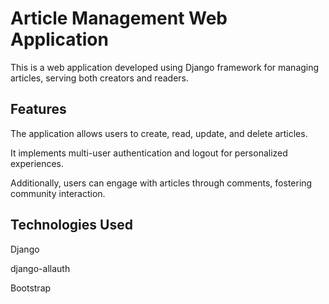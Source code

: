 # Article Management Web Application
This is a web application developed using Django framework for managing articles, serving both creators and readers. 

## Features
The application allows users to create, read, update, and delete articles. 

It implements multi-user authentication and logout for personalized experiences. 

Additionally, users can engage with articles through comments, fostering community interaction.

## Technologies Used
Django

django-allauth

Bootstrap

